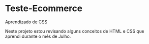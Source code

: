 # Teste-Ecommerce
Aprendizado de CSS

Neste projeto estou revisando alguns conceitos de HTML e CSS que aprendi durante o mês de Julho.
